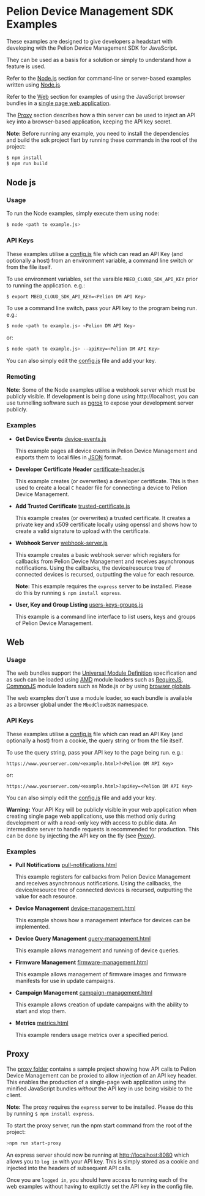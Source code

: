# Pelion Device Management SDK Examples

These examples are designed to give developers a headstart with developing with the Pelion Device Management SDK for JavaScript.

They can be used as a basis for a solution or simply to understand how a feature is used.

Refer to the [Node.js](#node-js) section for command-line or server-based examples written using [Node.js](https://nodejs.org).

Refer to the [Web](#web) section for examples of using the JavaScript browser bundles in a [single page web application](https://en.wikipedia.org/wiki/Single-page_application).

The [Proxy](#proxy) section describes how a thin server can be used to inject an API key into a browser-based application, keeping the API key secret.

__Note:__ Before running any example, you need to install the dependencies and build the sdk project fisrt by running these commands in the root of the project:

```bash
$ npm install
$ npm run build
```

## Node js

### Usage

To run the Node examples, simply execute them using node:

```bash
$ node <path to example.js>
```

### API Keys

These examples utilise a [config.js](node/config.js) file which can read an API Key (and optionally a host) from an environment variable, a command line switch or from the file itself.

To use environment variables, set the varaible `MBED_CLOUD_SDK_API_KEY` prior to running the application. e.g.:

```bash
$ export MBED_CLOUD_SDK_API_KEY=<Pelion DM API Key>
```

To use a command line switch, pass your API key to the program being run. e.g.:

```bash
$ node <path to example.js> <Pelion DM API Key>
```

or:

```bash
$ node <path to example.js> --apiKey=<Pelion DM API Key>
```

You can also simply edit the [config.js](node/config.js) file and add your key.

### Remoting

__Note:__ Some of the Node examples utilise a webhook server which must be publicly visible. If development is being done using http://localhost, you can use tunnelling software such as [ngrok](https://ngrok.com/) to expose your development server publicly.

### Examples

* __Get Device Events__ [device-events.js](node/device-events.js)

  This example pages all device events in Pelion Device Management and exports them to local files in [JSON](http://www.json.org/) format.

* __Developer Certificate Header__ [certificate-header.js](node/certificate-header.js)

  This example creates (or overwrites) a developer certificate.
  This is then used to create a local `C` header file for connecting a device to Pelion Device Management.

* __Add Trusted Certificate__ [trusted-certificate.js](node/trusted-certificate.js)

  This example creates (or overwrites) a trusted certificate.
  It creates a private key and x509 certificate locally using openssl and shows how to create a valid signature to upload with the certificate.

* __Webhook Server__ [webhook-server.js](node/webhook-server.js)

  This example creates a basic webhook server which registers for callbacks from Pelion Device Management and receives asynchronous notifications.
  Using the callbacks, the device/resource tree of connected devices is recursed, outputting the value for each resource.

  __Note:__ This example requires the `express` server to be installed. Please do this by running `$ npm install express`.

* __User, Key and Group Listing__ [users-keys-groups.js](node/users-keys-groups.js)

  This example is a command line interface to list users, keys and groups of Pelion Device Management.

## Web

### Usage

The web bundles support the [Universal Module Definition](https://github.com/umdjs/umd) specification and as such can be loaded using [AMD](https://en.wikipedia.org/wiki/Asynchronous_module_definition) module loaders such as [RequireJS](http://requirejs.org/), [CommonJS](https://en.wikipedia.org/wiki/CommonJS) module loaders such as Node.js or by using [browser globals](http://vanilla-js.com/).

The web examples don't use a module loader, so each bundle is available as a browser global under the `MbedCloudSDK` namespace.

### API Keys

These examples utilise a [config.js](web/config.js) file which can read an API Key (and optionally a host) from a cookie, the query string or from the file itself.

To use the query string, pass your API key to the page being run. e.g.:

```
https://www.yourserver.com/<example.html>?<Pelion DM API Key>
```

or:

```
https://www.yourserver.com/<example.html>?apiKey=<Pelion DM API Key>
```

You can also simply edit the [config.js](web/config.js) file and add your key.

__Warning:__ Your API Key will be publicly visible in your web application when creating single page web applications, use this method only during development or with a read-only key with access to public data. An intermediate server to handle requests is recommended for production. This can be done by injecting the API key on the fly (see [Proxy](#proxy)).

### Examples

* __Pull Notifications__ [pull-notifications.html](web/pull-notifications.html)

  This example registers for callbacks from Pelion Device Management and receives asynchronous notifications.
  Using the callbacks, the device/resource tree of connected devices is recursed, outputting the value for each resource.

* __Device Management__ [device-management.html](web/device-management.html)

  This example shows how a management interface for devices can be implemented.

* __Device Query Management__ [query-management.html](web/query-management.html)

  This example allows management and running of device queries.

* __Firmware Management__ [firmware-management.html](web/firmware-management.html)

  This example allows management of firmware images and firmware manifests for use in update campaigns.

* __Campaign Management__ [campaign-management.html](web/campaign-management.html)

  This example allows creation of update campaigns with the ability to start and stop them.

* __Metrics__ [metrics.html](web/metrics.html)

  This example renders usage metrics over a specified period.

## Proxy

The [proxy folder](proxy/) contains a sample project showing how API calls to Pelion Device Management can be proxied to allow injection of an API key header. This enables the production of a single-page web application using the minified JavaScript bundles _without_ the API key in use being visible to the client.

__Note:__ The proxy requires the `express` server to be installed. Please do this by running `$ npm install express`.

To start the proxy server, run the npm start command from the root of the project:

```bash
>npm run start-proxy
```

An express server should now be running at [http://localhost:8080](http://localhost:8080) which allows you to `log in` with your API key. This is simply stored as a cookie and injected into the headers of subsequent API calls.

Once you are `logged in`, you should have access to running each of the web examples without having to explictly set the API key in the config file.

